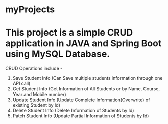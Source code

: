 # myProjects
# This project is a simple CRUD application in JAVA and Spring Boot using MySQL Database.
CRUD Operations include -
1. Save Student Info (Can Save multiple students information through one API call)
2. Get Student Info (Get Information of All Students or by Name, Course, Year and Mobile number)
3. Update Student Info (Update Complete Information(Overwrite) of existing Student by Id)
4. Delete Student Info (Delete Information of Students by Id)
5. Patch Student Info (Update Partial Information of Students by Id)
